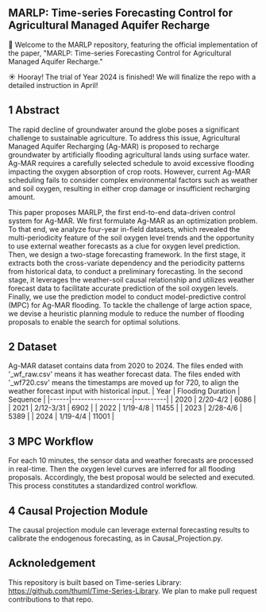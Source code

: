 ## MARLP: Time-series Forecasting Control for Agricultural Managed Aquifer Recharge

🌊 Welcome to the MARLP repository, featuring the official implementation of the paper, "MARLP: Time-series Forecasting Control for Agricultural Managed Aquifer Recharge."

☀️ Hooray! The trial of Year 2024 is finished! We will finalize the repo with a detailed instruction in April! 

## 1 Abstract

The rapid decline of groundwater around the globe poses a significant challenge to sustainable agriculture. To address this issue, Agricultural Managed Aquifer Recharging (Ag-MAR) is proposed to recharge groundwater by artificially flooding agricultural lands using surface water. Ag-MAR requires a carefully selected schedule to avoid excessive flooding impacting the oxygen absorption of crop roots. However, current Ag-MAR scheduling fails to consider complex environmental factors such as weather and soil oxygen, resulting in either crop damage or insufficient recharging amount.

This paper proposes MARLP, the first end-to-end data-driven control system for Ag-MAR. We first formulate Ag-MAR as an optimization problem. To that end, we analyze four-year in-field datasets, which revealed the multi-periodicity feature of the soil oxygen level trends and the opportunity to use external weather forecasts as a clue for oxygen level prediction. Then, we design a two-stage forecasting framework. In the first stage, it extracts both the cross-variate dependency and the periodicity patterns from historical data, to conduct a preliminary forecasting. In the second stage, it leverages the weather-soil causal relationship and utilizes weather forecast data to facilitate accurate prediction of the soil oxygen levels. Finally, we use the prediction model to conduct model-predictive control (MPC) for Ag-MAR flooding. To tackle the challenge of large action space, we devise a heuristic planning module to reduce the number of flooding proposals to enable the search for optimal solutions.

## 2 Dataset

Ag-MAR dataset contains data from 2020 to 2024. The files ended with '_wf_raw.csv' means it has weather forecast data.  The files ended with '_wf720.csv' means the timestamps are moved up for 720, to align the weather forecast input with historical input.
| Year | Flooding Duration | Sequence |
|------|-------------------|----------|
| 2020 | 2/20-4/2          | 6086     |
| 2021 | 2/12-3/31         | 6902     |
| 2022 | 1/19-4/8          | 11455    |
| 2023 | 2/28-4/6          | 5389     |
| 2024 | 1/19-4/4          | 11001    |

## 3 MPC Workflow

For each 10 minutes, the sensor data and weather forecasts are processed in real-time. Then the oxygen level curves are inferred for all flooding proposals. Accordingly, the best proposal would be selected and executed. This process constitutes a standardized control workflow.

## 4 Causal Projection Module

The causal projection module can leverage external forecasting results to calibrate the endogenous forecasting, as in Causal_Projection.py.

## Acknoledgement

This repository is built based on Time-series Library: https://github.com/thuml/Time-Series-Library. We plan to make pull request contributions to that repo.

